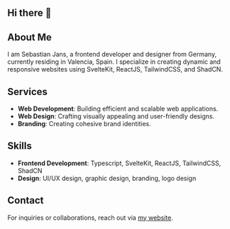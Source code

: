 ## Hi there 👋

## About Me
I am Sebastian Jans, a frontend developer and designer from Germany, currently residing in Valencia, Spain. I specialize in creating dynamic and responsive websites using SvelteKit, ReactJS, TailwindCSS, and ShadCN.

## Services
- **Web Development**: Building efficient and scalable web applications.
- **Web Design**: Crafting visually appealing and user-friendly designs.
- **Branding**: Creating cohesive brand identities.

## Skills
- **Frontend Development**: Typescript, SvelteKit, ReactJS, TailwindCSS, ShadCN
- **Design**: UI/UX design, graphic design, branding, logo design

## Contact
For inquiries or collaborations, reach out via [my website](https://webdev.sebastianjans.de).


<!--
**sebajans/sebajans** is a ✨ _special_ ✨ repository because its `README.md` (this file) appears on your GitHub profile.

Here are some ideas to get you started:

- 🔭 I’m currently working on ...
- 🌱 I’m currently learning ...
- 👯 I’m looking to collaborate on ...
- 🤔 I’m looking for help with ...
- 💬 Ask me about ...
- 📫 How to reach me: ...
- 😄 Pronouns: ...
- ⚡ Fun fact: ...
-->
